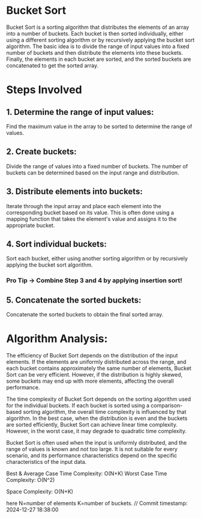 # Bucket Sort
Bucket Sort is a sorting algorithm that distributes the elements of an array into a number
of buckets. Each bucket is then sorted individually, either using a different sorting algorithm
or by recursively applying the bucket sort algorithm. 
The basic idea is to divide the range of input values into a fixed number of buckets and then 
distribute the elements into these buckets. Finally, the elements in each bucket are sorted,
and the sorted buckets are concatenated to get the sorted array.

# Steps Involved
## 1. Determine the range of input values:
Find the maximum value in the array to be sorted to determine the range of values.

## 2. Create buckets:

Divide the range of values into a fixed number of buckets. The number of buckets can
be determined based on the input range and distribution.

## 3. Distribute elements into buckets:

Iterate through the input array and place each element into the corresponding bucket
based on its value. This is often done using a mapping function that takes the element's
value and assigns it to the appropriate bucket.

## 4. Sort individual buckets:

Sort each bucket, either using another sorting algorithm or by recursively applying the 
bucket sort algorithm. 

### Pro Tip -> Combine Step 3 and 4 by applying insertion sort!

## 5. Concatenate the sorted buckets:

Concatenate the sorted buckets to obtain the final sorted array.

# Algorithm Analysis:
The efficiency of Bucket Sort depends on the distribution of the input elements. If the elements are uniformly distributed across the range, and each bucket contains approximately the same number of elements, Bucket Sort can be very efficient. However, if the distribution is highly skewed, some buckets may end up with more elements, affecting the overall performance.

The time complexity of Bucket Sort depends on the sorting algorithm used for the individual buckets. If each bucket is sorted using a comparison-based sorting algorithm, the overall time complexity is influenced by that algorithm. In the best case, when the distribution is even and the buckets are sorted efficiently, Bucket Sort can achieve linear time complexity. However, in the worst case, it may degrade to quadratic time complexity.

Bucket Sort is often used when the input is uniformly distributed, and the range of values is known and not too large. It is not suitable for every scenario, and its performance characteristics depend on the specific characteristics of the input data.

Best & Average Case Time Complexity: O(N+K)
Worst Case Time Complexity: O(N^2)

Space Complexity: O(N+K)

here N=number of elements
K=number of buckets.
// Commit timestamp: 2024-12-27 18:38:00
